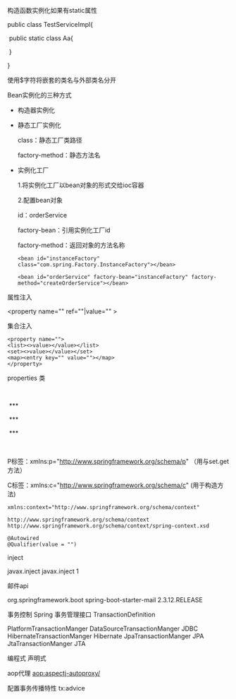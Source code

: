 构造函数实例化如果有static属性

public class TestServiceImpl{

​	public static class Aa{

​	}

}

<bean id=" " class="com.java,service,TestServiceImpl$Aa"> </bean>

使用$字符将嵌套的类名与外部类名分开



Bean实例化的三种方式

- 构造器实例化

<bean id = "goodsService" class="">

- 静态工厂实例化

  class：静态工厂类路径

  factory-method：静态方法名

- 实例化工厂

  1.将实例化工厂以bean对象的形式交给ioc容器

  2.配置bean对象

  id：orderService

  factory-bean：引用实例化工厂id

  factory-method：返回对象的方法名称

  ```
  <bean id="instanceFactory" class="com.spring.Factory.InstanceFactory"></bean>
  
  <bean id="orderService" factory-bean="instanceFactory" factory-method="createOrderService"></bean>
  ```
  
  

属性注入

<property name="" ref=""|value="" ></property>

集合注入

```
<property name="">
<list><>value></value></list>
<set><>value></value></set>
<map><entry key="" value=""></map>
</property>
```

properties 类

<property name= "propertoes">

​	<props>

​		<prop key="">\*\*\*</prop>

​		<prop key="">\*\*\*</prop>

​		<prop key="">\*\*\*</prop>

​	</props>

<property>

P标签：xmlns:p="http://www.springframework.org/schema/p" （用与set.get方法）

C标签：xmlns:c="http://www.springframework.org/schema/c" (用于构造方法) 





```
xmlns:context="http://www.springframework.org/schema/context"

http://www.springframework.org/schema/context
http://www.springframework.org/schema/context/spring-context.xsd
```



```
@Autowired
@Qualifier(value = "")
```



inject

<!-- https://mvnrepository.com/artifact/javax.inject/javax.inject -->
<dependency>
    <groupId>javax.inject</groupId>
    <artifactId>javax.inject</artifactId>
    <version>1</version>
</dependency>



邮件api

<!-- https://mvnrepository.com/artifact/org.springframework.boot/spring-boot-starter-mail -->
<dependency>
    <groupId>org.springframework.boot</groupId>
    <artifactId>spring-boot-starter-mail</artifactId>
    <version>2.3.12.RELEASE</version>
</dependency>

 
事务控制
Spring 事务管理接口
TransactionDefinition

PlatformTransactionManger   DataSourceTransactionManger   JDBC
                            HibernateTransactionManger    Hibernate
                            JpaTransactionManger          JPA
                            JtaTransactionManger          JTA


编程式
声明式

aop代理
<aop:aspectj-autoproxy/>

配置事务传播特性
tx:advice